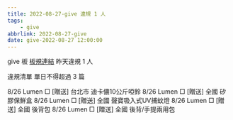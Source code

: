 ```yaml
---
title: 2022-08-27-give 違規 1 人
tags:
    - give
abbrlink: 2022-08-27-give
date: give-2022-08-27 12:00:00
---
```

give 板 [板規連結](https://www.ptt.cc/bbs/give/M.1612495900.A.C32.html)
昨天違規 1 人
<!-- more -->

違規清單
單日不得超過 3 篇

8/26 Lumen □ [贈送] 台北市 迪卡儂10公斤啞鈴
8/26 Lumen □ [贈送] 全國 矽膠保鮮盒
8/26 Lumen □ [贈送] 全國 聲寶吸入式UV捕蚊燈
8/26 Lumen □ [贈送]  全國 後背包
8/26 Lumen □ [贈送]  全國 後背/手提兩用包
